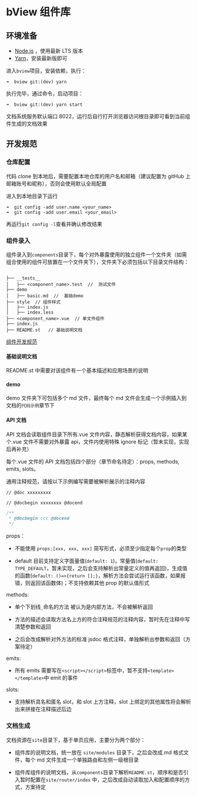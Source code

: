 # bView 组件库

## 环境准备

-   [Node.js](https://nodejs.org/en/) ，使用最新 LTS 版本
-   [Yarn](https://yarnpkg.com/zh-Hans/docs/install)，安装最新版即可

进入`bview`项目，安装依赖，执行：

```shell
➜  bview git:(dev) yarn
```

执行完毕，通过命令，启动项目：

```shell
➜  bview git:(dev) yarn start
```

文档系统服务默认端口 8022，运行后自行打开浏览器访问根目录即可看到当前组件生成的文档效果

## 开发规范

### 仓库配置

代码 clone 到本地后，需要配置本地仓库的用户名和邮箱（建议配置为 gitHub 上邮箱账号和昵称），否则会使用默认全局配置

进入到本地目录下运行

```shell
➜  git config -add user.name <your_name>
➜  git config -add user.email <your_email>
```

再运行`git config -l`查看并确认修改结果

### 组件录入

组件录入到`components`目录下，每个对外暴露使用的独立组件一个文件夹（如需组合使用的组件可放置在一个文件夹下），文件夹下必须包括以下目录文件结构：

```dir

├── __tests__
│   ├── <component_name>.test  //  测试文件
├── demo
│   ├── basic.md  //  基础demo
├── style  // 组件样式
│   ├── index.js
│   ├── index.less
├── <component_name>.vue  // 单文件组件
├── index.js
├── README.st   // 基础说明文档

```

[组件开发规范](./docs/specification.md)

#### 基础说明文档

README.st 中需要对该组件有一个基本描述和应用场景的说明

#### demo

demo 文件夹下可包括多个 md 文件，最终每个 md 文件会生成一个示例插入到文档的`代码示例`章节下

#### API 文档

API 文档会读取组件目录下所有.vue 文件内容，静态解析获得文档内容，如果某个.vue 文件不需要对外暴露 api，文件内使用特殊 ignore 标记（暂未实现，实现后再补充）

每个.vue 文件的 API 文档包括四个部分（章节命名待定）：props, methods, emits, slots。

通用注释规范，请按以下示例编写需要被解析展示的注释内容

`// @doc xxxxxxxxx`

`// @docbegin xxxxxxxx @docend`

```js
/**
 * @docbegin ccc @docend
 */
```

props：

-   不能使用 `props:[xxx, xxx, xxx]` 简写形式，必须至少指定每个`prop`的类型

-   default 目前支持定义字面量值(`default: 1`)，常量值(`default: TYPE_DEFAULT`，暂未实现，之后会支持解析出常量定义的值再返回)，生成值的函数(`default: ()=>{return [];}`，解析方法会尝试运行该函数，如果报错，则返回该函数体)；不支持依赖其他 prop 的默认值形式

methods:

-   单个下划线`_`命名的方法 被认为是内部方法，不会被解析返回

-   方法的描述会读取方法名上方的符合注释规范的注释内容，暂时先在注释中写清楚参数和返回

-   之后会改成解析对外方法的标准 jsdoc 格式注释，单独解析出参数和返回（方案待定）

emits:

-   所有 emits 需要写在`<script></script>`标签中，暂不支持`<template></template>`中 emit 的事件

slots:

-   支持解析具名和匿名 slot，和 slot 上方注释，slot 上绑定的其他属性将会解析出来拼接在注释描述后边

### 文档生成

文档资源在`site`目录下，基于单页应用，主要分为两个部分：

-   组件库的说明文档，统一放在 `site/modules` 目录下，之后会改成.md 格式文件，每个 md 文件生成一个单独路由和左侧一级根目录

-   组件库组件的说明文档，从`components`目录下解析`README.st`，顺序和是否引入暂时配置在`site/router/index` 中，之后改成自动读取加入和配置顺序的方式，方案待定
